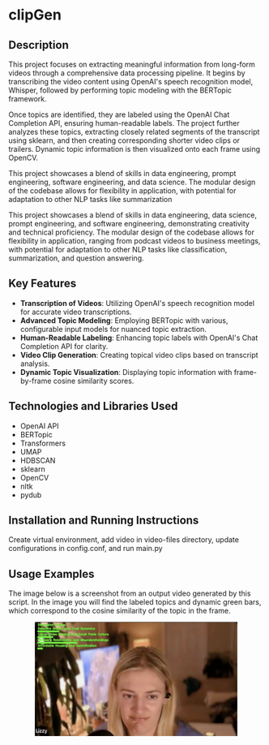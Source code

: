 # clipGen

## Description
This project focuses on extracting meaningful information from long-form videos through a comprehensive data processing pipeline. It begins by transcribing the video content using OpenAI's speech recognition model, Whisper, followed by performing topic modeling with the BERTopic framework.

Once topics are identified, they are labeled using the OpenAI Chat Completion API, ensuring human-readable labels. The project further analyzes these topics, extracting closely related segments of the transcript using sklearn, and then creating corresponding shorter video clips or trailers. Dynamic topic information is then visualized onto each frame using OpenCV.

This project showcases a blend of skills in data engineering, prompt engineering, software engineering, and data science. The modular design of the codebase allows for flexibility in application, with potential for adaptation to other NLP tasks like summarization 

This project showcases a blend of skills in data engineering, data science, prompt engineering, and software engineering, demonstrating creativity and technical proficiency. The modular design of the codebase allows for flexibility in application, ranging from podcast videos to business meetings, with potential for adaptation to other NLP tasks like classification, summarization, and question answering.

## Key Features
- **Transcription of Videos**: Utilizing OpenAI's speech recognition model for accurate video transcriptions.
- **Advanced Topic Modeling**: Employing BERTopic with various, configurable input models for nuanced topic extraction.
- **Human-Readable Labeling**: Enhancing topic labels with OpenAI's Chat Completion API for clarity.
- **Video Clip Generation**: Creating topical video clips based on transcript analysis.
- **Dynamic Topic Visualization**: Displaying topic information with frame-by-frame cosine similarity scores.

## Technologies and Libraries Used
- OpenAI API
- BERTopic
- Transformers
- UMAP
- HDBSCAN
- sklearn
- OpenCV
- nltk
- pydub

## Installation and Running Instructions
Create virtual environment, add video in video-files directory, update configurations in config.conf, and run main.py

## Usage Examples
The image below is a screenshot from an output video generated by this script. In the image you will find the labeled topics and dynamic green bars, which correspond to the cosine similarity of the topic in the frame.

<p align="center">
<img src="outputs/sample_image.png" width="400" alt="Sample Output Screenshot">
</p>